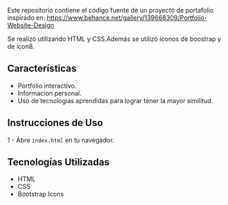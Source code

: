 
Este repositorio contiene el código fuente de un proyecto de portafolio inspirado en: https://www.behance.net/gallery/139668309/Portfolio-Website-Design


Se realizó utilizando HTML y CSS.Además se utilizó iconos de boostrap y de icon8.

## Características
- Portfolio interactivo.
- Informacion personal.
- Uso de tecnologias aprendidas para lograr tener la mayor similitud.


## Instrucciones de Uso
1 - Abre `index.html` en tu navegador.

## Tecnologías Utilizadas
- HTML
- CSS
- Bootstrap Icons
